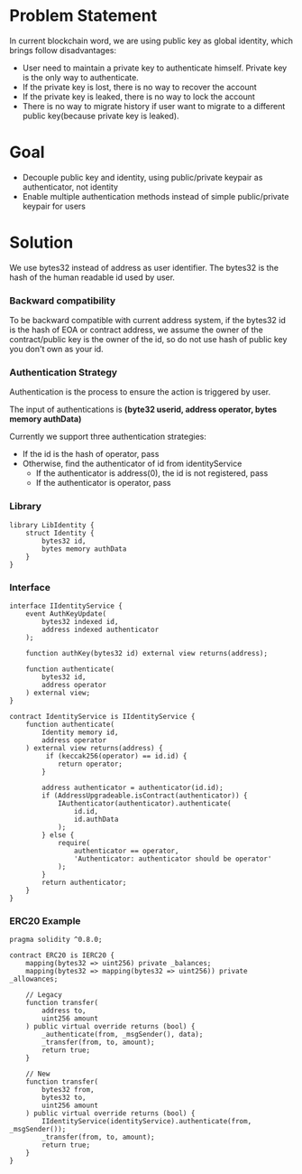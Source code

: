 # Problem Statement

In current blockchain word, we are using public key as global identity, which brings follow disadvantages:

- User need to maintain a private key to authenticate himself. Private key is the only way to authenticate.
- If the private key is lost, there is no way to recover the account
- If the private key is leaked, there is no way to lock the account
- There is no way to migrate history if user want to migrate to a different public key(because private key is leaked).


# Goal

 - Decouple public key and identity, using public/private keypair as authenticator, not identity
 - Enable multiple authentication methods instead of simple public/private keypair for users

 
# Solution

We use bytes32 instead of address as user identifier. The bytes32 is the hash of the human readable id used by user.

### Backward compatibility

To be backward compatible with current address system, if the bytes32 id is the hash of EOA or contract address, we assume the owner of the contract/public key is the owner of the id, so do not use hash of public key you don't own as your id.

### Authentication Strategy
Authentication is the process to ensure the action is triggered by user.

The input of authentications is __(byte32 userid, address operator, bytes memory authData)__

Currently we support three authentication strategies:

- If the id is the hash of operator, pass
- Otherwise, find the authenticator of id from identityService
  - If the authenticator is address(0), the id is not registered, pass
  - If the authenticator is operator, pass

### Library

```
library LibIdentity {
    struct Identity {
        bytes32 id,
        bytes memory authData
    }
}
```
  

### Interface

```
interface IIdentityService {
    event AuthKeyUpdate(
        bytes32 indexed id,
        address indexed authenticator
    );
    
    function authKey(bytes32 id) external view returns(address);
    
    function authenticate(
        bytes32 id,
        address operator
    ) external view;
}

contract IdentityService is IIdentityService {
 	function authenticate(
        Identity memory id,
        address operator
    ) external view returns(address) {
    	 if (keccak256(operator) == id.id) {
            return operator;
        }

        address authenticator = authenticator(id.id);
        if (AddressUpgradeable.isContract(authenticator)) {
            IAuthenticator(authenticator).authenticate(
                id.id,
                id.authData
            );
        } else {
            require(
                authenticator == operator,
                'Authenticator: authenticator should be operator'
            );
        }
        return authenticator;
    }
}
```

### ERC20 Example

```
pragma solidity ^0.8.0;

contract ERC20 is IERC20 {
    mapping(bytes32 => uint256) private _balances;
    mapping(bytes32 => mapping(bytes32 => uint256)) private _allowances;
    
    // Legacy
    function transfer(
        address to,
        uint256 amount
    ) public virtual override returns (bool) {
        _authenticate(from, _msgSender(), data);
        _transfer(from, to, amount);
        return true;
    }

    // New
    function transfer(
        bytes32 from,
        bytes32 to,
        uint256 amount
    ) public virtual override returns (bool) {
        IIdentityService(identityService).authenticate(from, _msgSender());
        _transfer(from, to, amount);
        return true;
    }
}
```
